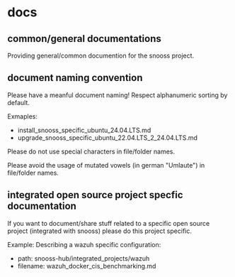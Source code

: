 # docs

## common/general documentations
Providing general/common documention for the snooss project.

## document naming convention
Please have a meanful document naming! Respect alphanumeric sorting by default.

Exmaples:
- install_snooss_specific_ubuntu_24.04.LTS.md
- upgrade_snooss_specific_ubuntu_22.04.LTS_2_24.04.LTS.md

Please do not use special characters in file/folder names.

Please avoid the usage of mutated vowels (in german "Umlaute") in file/folder names.

## integrated open source project specfic documentation
If you want to document/share stuff related to a specific open source project (integrated with snooss) please do this project specific.

Example:
Describing a wazuh specific configuration:
- path: snooss-hub/integrated_projects/wazuh
- filename: wazuh_docker_cis_benchmarking.md
